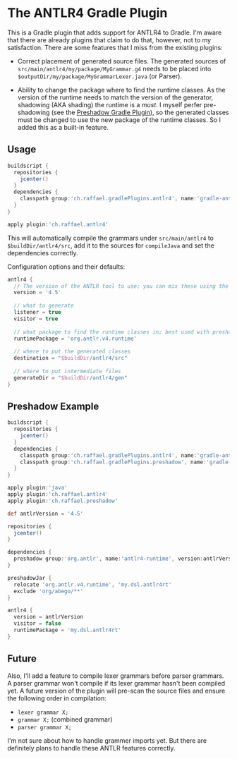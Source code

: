 The ANTLR4 Gradle Plugin
========================

This is a Gradle plugin that adds support for ANTLR4 to Gradle. I'm aware that there are already plugins that claim to do that, however, not to my satisfaction. There are some features that I miss from the existing plugins:

 *  Correct placement of generated source files. The generated sources of `src/main/antlr4/my/package/MyGrammar.g4` needs to be placed into `$outputDir/my/package/MyGrammarLexer.java` (or Parser).
 
 *  Ability to change the package where to find the runtime classes. As the version of the runtime needs to match the version of the generator, shadowing (AKA shading) the runtime is a *must*. I myself perfer pre-shadowing (see the [Preshadow Gradle Plugin](https://github.com/Abnaxos/gradle-preshadow-plugin)), so the generated classes must be changed to use the new package of the runtime classes. So I added this as a built-in feature.
 
 
Usage
-----

```gradle
buildscript {
  repositories {
    jcenter()
  }
  dependencies {
    classpath group:'ch.raffael.gradlePlugins.antlr4', name:'gradle-antlr4-plugin', version:'1.0'
  }
}

apply plugin:'ch.raffael.antlr4'
```

This will automatically compile the grammars under `src/main/antlr4` to `$buildDir/antlr4/src`,
add it to the sources for `compileJava` and set the dependencies correctly.

Configuration options and their defaults:

```gradle
antlr4 {
  // The version of the ANTLR tool to use; you can mix these using the runtimePackage argument
  version = '4.5'
  
  // what to generate
  listener = true
  visitor = true
  
  // what package to find the runtime classes in; best used with preshadow
  runtimePackage = 'org.antlr.v4.runtime'
  
  // where to put the generated classes
  destination = "$buildDir/antlr4/src"
  
  // where to put intermediate files
  generateDir = "$buildDir/antlr4/gen"
}
```


Preshadow Example
-----------------

```gradle
buildscript {
  repositories {
    jcenter()
  }
  dependencies {
    classpath group:'ch.raffael.gradlePlugins.antlr4', name:'gradle-antlr4-plugin', version:'1.0'
    classpath group:'ch.raffael.gradlePlugins.preshadow', name:'gradle-preshadow-plugin', version:'1.0'
  }
}

apply plugin:'java'
apply plugin:'ch.raffael.antlr4'
apply plugin:'ch.raffael.preshadow'

def antlrVersion = '4.5'

repositories {
  jcenter()
}

dependencies {
  preshadow group:'org.antlr', name:'antlr4-runtime', version:antlrVersion
}

preshadowJar {
  relocate 'org.antlr.v4.runtime', 'my.dsl.antlr4rt'
  exclude 'org/abego/**'
}

antlr4 {
  version = antlrVersion
  visitor = false
  runtimePackage = 'my.dsl.antlr4rt'
}

```


Future
------

Also, I'll add a feature to compile lexer grammars before parser grammars. A parser grammar won't compile if its lexer grammar hasn't been compiled yet. A future version of the plugin will pre-scan the source files and ensure the following order in compilation:

 *  `lexer grammar X;`
 *  `grammar X;` (combined grammar)
 *  `parser grammar X;`

I'm not sure about how to handle grammer imports yet. But there are definitely plans to handle these ANTLR features correctly.
